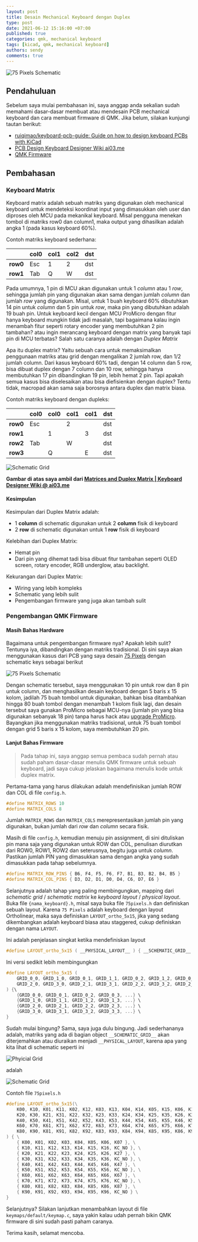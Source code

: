 ```yaml
---
layout: post
title: Desain Mechanical Keyboard dengan Duplex
type: post
date: 2021-06-12 15:16:00 +07:00
published: true
categories: qmk, mechanical keyboard
tags: [kicad, qmk, mechanical keyboard]
authors: sendy
comments: true
---
```


![75 Pixels Schematic](./75pixels-sch.png)

## Pendahuluan

Sebelum saya mulai pembahasan ini, saya anggap anda sekalian sudah memahami dasar-dasar membuat atau mendesain PCB mechanical keyboard dan cara membuat firmware di QMK. <!--truncate--> Jika belum, silakan kunjungi tautan berikut:

- [ruiqimao/keyboard-pcb-guide: Guide on how to design keyboard PCBs with KiCad](https://github.com/ruiqimao/keyboard-pcb-guide)
- [PCB Design Keyboard Designer Wiki ai03.me](https://wiki.ai03.com/books/pcb-design)
- [QMK Firmware](https://docs.qmk.fm/#/)

## Pembahasan

### Keyboard Matrix

Keyboard matrix adalah sebuah matriks yang digunakan oleh mechanical keyboard untuk mendeteksi koordinat input yang dimasukkan oleh user dan diproses oleh MCU pada mekanikal keyboard. Misal pengguna menekan tombol di matriks row0 dan column1, maka output yang dihasilkan adalah angka 1 (pada kasus keyboard 60%).

Contoh matriks keyboard sederhana:

|          | **col0** | **col1** | **col2** | **dst** |
|----------|----------|----------|----------|---------|
| **row0** |   Esc    |    1     |    2     |   dst   |
| **row1** |   Tab    |    Q     |    W     |   dst   |

Pada umumnya, 1 pin di MCU akan digunakan untuk 1 *column* atau 1 *row*, sehingga jumlah pin yang digunakan akan sama dengan jumlah *column* dan jumlah *row* yang digunakan. Misal, untuk 1 buah keyboard 60% dibutuhkan 14 pin untuk *column* dan 5 pin untuk *row*, maka pin yang dibutuhkan adalah 19 buah pin. Untuk keyboard kecil dengan MCU ProMicro dengan fitur hanya keyboard mungkin tidak jadi masalah, tapi bagaimana kalau ingin menambah fitur seperti rotary encoder yang membutuhkan 2 pin tambahan? atau ingin merancang keyboard dengan matrix yang banyak tapi pin di MCU terbatas? Salah satu caranya adalah dengan *Duplex Matrix*

Apa itu duplex matrix? Yaitu sebuah cara untuk memaksimalkan penggunaan matriks atau grid dengan mengalikan 2 jumlah row, dan 1/2 jumlah column. Dari kasus keyboard 60% tadi, dengan 14 column dan 5 row, bisa dibuat duplex dengan 7 column dan 10 row, sehingga hanya membutuhkan 17 pin dibandingkan 19 pin, lebih hemat 2 pin. Tapi apakah semua kasus bisa diselesaikan atau bisa diefisienkan dengan duplex? Tentu tidak, macropad akan sama saja borosnya antara duplex dan matrix biasa.

Contoh matriks keyboard dengan dupleks:

|          | **col0** | **col0** | **col1** | **col1** | **dst** |
|----------|----------|----------|----------|----------|---------|
| **row0** |   Esc    |          |    2     |          |   dst   |
| **row1** |          |    1     |          |    3     |   dst   |
| **row2** |   Tab    |          |    W     |          |   dst   |
| **row3** |          |    Q     |          |    E     |   dst   |

![Schematic Grid](./keyboard-grids.png)

**Gambar di atas saya ambil dari [Matrices and Duplex Matrix | Keyboard Designer Wiki @ ai03.me](https://wiki.ai03.com/books/pcb-design/page/matrices-and-duplex-matrix)**

#### Kesimpulan

Kesimpulan dari Duplex Matrix adalah:
- 1 **column** di schematic digunakan untuk 2 **column** fisik di keyboard
- 2 **row** di schematic digunakan untuk 1 **row** fisik di keyboard

Kelebihan dari Duplex Matrix:
- Hemat pin
- Dari pin yang dihemat tadi bisa dibuat fitur tambahan seperti OLED screen, rotary encoder, RGB underglow, atau backlight.

Kekurangan dari Duplex Matrix:
- Wiring yang lebih kompleks
- Schematic yang lebih sulit
- Pengembangan firmware yang juga akan tambah sulit

### Pengembangan QMK Firmware

#### Masih Bahas Hardware

Bagaimana untuk pengembangan firmware nya? Apakah lebih sulit? Tentunya iya, dibandingkan dengan matriks tradisional. Di sini saya akan menggunakan kasus dari PCB yang saya desain [75 Pixels](https://github.com/sendyyeah/75-pixels) dengan schematic keys sebagai berikut

![75 Pixels Schematic](./75pixels-sch.png)

Dengan schematic tersebut, saya menggunakan 10 pin untuk row dan 8 pin untuk column, dan menghasilkan desain keyboard dengan 5 baris x 15 kolom, jadilah 75 buah tombol untuk digunakan, bahkan bisa ditambahkan hingga 80 buah tombol dengan menambah 1 kolom fisik lagi, dan desain tersebut saya gunakan ProMicro sebagai MCU-nya (jumlah pin yang bisa digunakan sebanyak 18 pin) tanpa harus hack atau [upgrade ProMicro](https://golem.hu/guide/pro-micro-upgrade/). Bayangkan jika menggunakan matriks tradisional, untuk 75 buah tombol dengan grid 5 baris x 15 kolom, saya membutuhkan 20 pin.

#### Lanjut Bahas Firmware

> Pada tahap ini, saya anggap semua pembaca sudah pernah atau sudah paham dasar-dasar menulis QMK firmware untuk sebuah keyboard, jadi saya cukup jelaskan bagaimana menulis kode untuk duplex matrix.

Pertama-tama yang harus dilakukan adalah mendefinisikan jumlah ROW dan COL di file `config.h`.

```cpp title="config.h"
#define MATRIX_ROWS 10
#define MATRIX_COLS 8
```

Jumlah `MATRIX_ROWS` dan `MATRIX_COLS` merepresentasikan jumlah pin yang digunakan, bukan jumlah dari *row* dan *column* secara fisik.

Masih di file `config.h`, kemudian menuju pin assignment, di sini dituliskan pin mana saja yang digunakan untuk ROW dan COL, penulisan diurutkan dari ROW0, ROW1, ROW2 dan seterusnya, begitu juga untuk *column*. Pastikan jumlah PIN yang dimasukkan sama dengan angka yang sudah dimasukkan pada tahap sebelumnya.

```cpp title="config.h"
#define MATRIX_ROW_PINS { B6, F4, F5, F6, F7, B1, B3, B2, B4, B5 }
#define MATRIX_COL_PINS { D3, D2, D1, D0, D4, C6, D7, E6 }
```

Selanjutnya adalah tahap yang paling membingungkan, mapping dari *schematic grid* / *schematic matrix* ke *keyboard layout* / *physical layout*. Buka file `{nama_keyboard}.h`, misal saya buka file `75pixels.h` dan definiskan sebuah layout. Karena `75 Pixels` adalah keyboard dengan layout Ortholinear, maka saya definiskan `LAYOUT_ortho_5x15`, jika yang sedang dikembangkan adalah keyboard biasa atau staggered, cukup definiskan dengan nama `LAYOUT`.

Ini adalah penjelasan singkat ketika mendefiniskan layout

```cpp title="75pixels.h"
#define LAYOUT_ortho_5x15 ( __PHYSICAL_LAYOUT__ ) { __SCHEMATIC_GRID__ }
```

Ini versi sedikit lebih membingungkan

```cpp
#define LAYOUT_ortho_5x15 (
    GRID_0_0, GRID_1_0, GRID_0_1, GRID_1_1, GRID_0_2, GRID_1_2, GRID_0_3, GRID_1_3, ... \
    GRID_2_0, GRID_3_0, GRID_2_1, GRID_3_1, GRID_2_2, GRID_3_2, GRID_2_3, GRID_3_3, ... \
) {\
    {GRID_0_0, GRID_0_1, GRID_0_2, GRID_0_3, ...} \
    {GRID_1_0, GRID_1_1, GRID_1_2, GRID_1_3, ...} \
    {GRID_2_0, GRID_2_1, GRID_2_2, GRID_2_3, ...} \
    {GRID_3_0, GRID_3_1, GRID_3_2, GRID_3_3, ...} \
}
```

Sudah mulai bingung? Sama, saya juga dulu bingung. Jadi sederhananya adalah, matriks yang ada di bagian object `__SCHEMATIC_GRID__` akan diterjemahkan atau diuraikan menjadi `__PHYSICAL_LAYOUT`, karena apa yang kita lihat di schematic seperti ini

![Phyicial Grid](./physical-grid.png)

adalah

![Schematic Grid](./schematic-grid.png)

Contoh file `75pixels.h`

```cpp title="75pixels.h"
#define LAYOUT_ortho_5x15(\
    K00, K10, K01, K11, K02, K12, K03, K13, K04, K14, K05, K15, K06, K16, K07, \
    K20, K30, K21, K31, K22, K32, K23, K33, K24, K34, K25, K35, K26, K36, K27, \
    K40, K50, K41, K51, K42, K52, K43, K53, K44, K54, K45, K55, K46, K56, K47, \
    K60, K70, K61, K71, K62, K72, K63, K73, K64, K74, K65, K75, K66, K76, K67, \
    K80, K90, K81, K91, K82, K92, K83, K93, K84, K94, K85, K95, K86, K96, K87 \
) { \
    { K00, K01, K02, K03, K04, K05, K06, K07 }, \
    { K10, K11, K12, K13, K14, K15, K16, KC_NO }, \
    { K20, K21, K22, K23, K24, K25, K26, K27 }, \
    { K30, K31, K32, K33, K34, K35, K36, KC_NO }, \
    { K40, K41, K42, K43, K44, K45, K46, K47 }, \
    { K50, K51, K52, K53, K54, K55, K56, KC_NO }, \
    { K60, K61, K62, K63, K64, K65, K66, K67 }, \
    { K70, K71, K72, K73, K74, K75, K76, KC_NO }, \
    { K80, K81, K82, K83, K84, K85, K86, K87 }, \
    { K90, K91, K92, K93, K94, K95, K96, KC_NO } \
}
```

Selanjutnya? Silakan lanjutkan menambahkan layout di file `keymaps/default/keymap.c`, saya yakin kalau udah pernah bikin QMK firmware di sini sudah pasti paham caranya.

Terima kasih, selamat mencoba.
